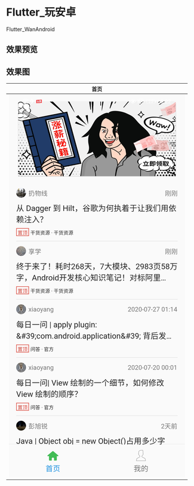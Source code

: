 # Flutter_玩安卓

Flutter_WanAndroid

## 效果预览

## 效果图
| 首页 | 
| ------------ | 
| ![相册](https://github.com/BeaHugs/FlutterProject/blob/master/images/flutter_home_img.jpg) | 
